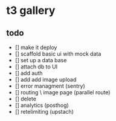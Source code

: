 # t3 gallery

## todo

- [] make it deploy
- [] scaffold basic ui with mock data
- [] set up a data base
- [] attach db to UI
- [] add auth
- [] add add image upload
- [] error managment (sentry)
- [] routing \ image page (parallel route)
- [] delete
- [] analytics (posthog)
- [] retelimiting (upstach)
